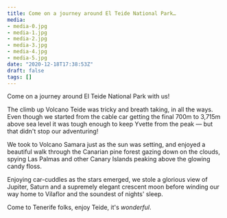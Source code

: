 ```yaml
---
title: Come on a journey around El Teide National Park…
media:
- media-0.jpg
- media-1.jpg
- media-2.jpg
- media-3.jpg
- media-4.jpg
- media-5.jpg
date: "2020-12-18T17:38:53Z"
draft: false
tags: []
---
```

Come on a journey around El Teide National Park with us\!



The climb up Volcano Teide was tricky and breath taking, in all the ways. Even though we started from the cable car getting the final 700m to 3,715m above sea level it was tough enough to keep Yvette from the peak — but that didn't stop our adventuring\!



We took to Volcano Samara just as the sun was setting, and enjoyed a beautiful walk through the Canarian pine forest gazing down on the clouds, spying Las Palmas and other Canary Islands peaking above the glowing candy floss.



Enjoying car-cuddles as the stars emerged, we stole a glorious view of Jupiter, Saturn and a supremely elegant crescent moon before winding our way home to Vilaflor and the soundest of nights' sleep.



Come to Tenerife folks, enjoy Teide, it's *wonderful*.
